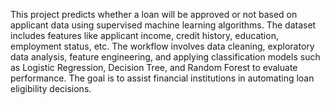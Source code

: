 This project predicts whether a loan will be approved or not based on applicant data using supervised machine learning algorithms. The dataset includes features like applicant income, credit history, education, employment status, etc. The workflow involves data cleaning, exploratory data analysis, feature engineering, and applying classification models such as Logistic Regression, Decision Tree, and Random Forest to evaluate performance. The goal is to assist financial institutions in automating loan eligibility decisions.
